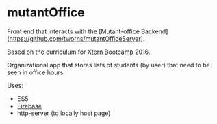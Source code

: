 # mutantOffice
Front end that interacts with the [Mutant-office Backend] (https://github.com/tworns/mutantOfficeServer).

Based on the curriculum for [Xtern Bootcamp 2016](http://bootcamp16.getfretless.com/).

Organizational app that stores lists of students (by user) that need to be seen in office hours. 

Uses:
* ES5
* [Firebase](https://www.firebase.com/)
* http-server (to locally host page)

